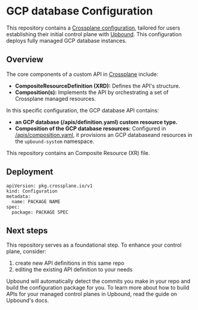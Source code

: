 

# GCP database Configuration


This repository contains a [Crossplane configuration](https://docs.crossplane.io/v1.11/concepts/packages/#configuration-packages), tailored for users establishing their initial control plane with [Upbound](https://cloud.upbound.io). This configuration deploys fully managed GCP database instances.

## Overview

The core components of a custom API in [Crossplane](https://docs.crossplane.io/v1.11/getting-started/introduction/) include:

- **CompositeResourceDefinition (XRD):** Defines the API's structure.
- **Composition(s):** Implements the API by orchestrating a set of Crossplane managed resources.

In this specific configuration, the GCP database API contains:

- **an GCP database (/apis/definition.yaml) custom resource type.**
- **Composition of the GCP database resources:** Configured in [/apis/composition.yaml](/apis/composition.yaml), it provisions an GCP databaseand resources in the `upbound-system` namespace.

This repository contains an Composite Resource (XR) file.

## Deployment

```shell
apiVersion: pkg.crossplane.io/v1
kind: Configuration
metadata:
  name: PACKAGE NAME
spec:
  package: PACKAGE SPEC
```

## Next steps

This repository serves as a foundational step. To enhance your control plane, consider:

1. create new API definitions in this same repo
2. editing the existing API definition to your needs


Upbound will automatically detect the commits you make in your repo and build the configuration package for you. To learn more about how to build APIs for your managed control planes in Upbound, read the guide on Upbound's docs.